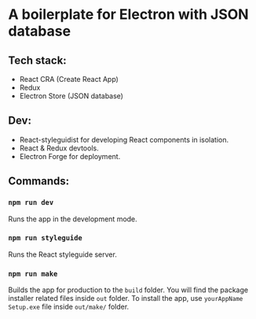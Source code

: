 # A boilerplate for Electron with JSON database

## Tech stack:

- React CRA (Create React App)
- Redux
- Electron Store (JSON database)

## Dev:

- React-styleguidist for developing React components in isolation.
- React & Redux devtools.
- Electron Forge for deployment.

## Commands:

### `npm run dev`

Runs the app in the development mode.

### `npm run styleguide`

Runs the React styleguide server.

### `npm run make`

Builds the app for production to the `build` folder.
You will find the package installer related files inside `out` folder.
To install the app, use `yourAppName Setup.exe` file inside `out/make/` folder.
